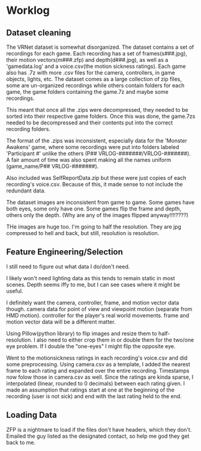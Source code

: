 # Worklog

## Dataset cleaning

The VRNet dataset is somewhat disorganized.
The dataset contains a set of recordings for each game.
Each recording has a set of frames(s###.jpg), their motion vectors(m###.zfp) and depth(d###.jpg), as well as a 'gamedata.log' and a voice.csv(the motion sickness ratings).
Each game also has .7z with more .csv files for the camera, controllers, in game objects, lights, etc.
The dataset comes as a large collection of zip files, some are un-organized recordings while others contain folders for each game, the game folders containing the game.7z and maybe some recordings.

This meant that once all the .zips were decompressed, they needed to be sorted into their respective game folders.
Once this was done, the game.7zs needed to be decompressed and their contents put into the correct recording folders.

The format of the .zips was inconsistent, especially data for the 'Monster Awakens' game,
where some recordings were put into folders labeled 'Participant #' unlike the others (P## VRLOG-#######/VRLOG-#######).
A fair amount of time was also spent making all the names uniform (game_name/P## VRLOG-#######).

Also included was SelfReportData.zip but these were just copies of each recording's voice.csv.
Because of this, it made sense to not include the redundant data.

The dataset images are inconsistent from game to game.
Some games have both eyes, some only have one.
Some games flip the frame and depth, others only the depth.
(Why are any of the images flipped anyway!!!!????)

THe images are huge too.
I'm going to half the resolution.
They are jpg compressed to hell and back, but still, resolution is resolution.

## Feature Engineering/Selection

I still need to figure out what data I do/don't need.

I likely won't need lighting data as this tends to remain static in most scenes.
Depth seems iffy to me, but I can see cases where it might be useful.

I definitely want the camera, controller, frame, and motion vector data though.
camera data for point of view and viewpoint motion (separate from HMD motion).
controller for the player's real world movements.
frame and motion vector data will be a different matter.

Using Pillow(python library) to flip images and resize them to half-resolution.
I also need to either crop them in or double them for the two/one eye problem.
If I double the "one-eyes" I might flip the opposite eye.

Went to the motionsickness ratings in each recording's voice.csv and did some preprocessing.
Using camera.csv as a template, I added the nearest frame to each rating and expanded over the entire recording.
Timestamps now folow those in camera.csv as well.
Since the ratings are kinda sparse, I interpolated (linear, rounded to 0 decimals) between each rating given.
I made an assumption that ratings start at one at the beginning of the recording (user is not sick)
and end with the last rating held to the end.

## Loading Data
ZFP is a nightmare to load if the files don't have headers, which they don't.
Emailed the guy listed as the designated contact, so help me god they get back to me.
